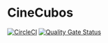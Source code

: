 # CineCubos

[![CircleCI](https://circleci.com/gh/gustavoterras/CineCubos.svg?style=svg)](https://circleci.com/gh/gustavoterras/CineCubos)
[![Quality Gate Status](https://sonarcloud.io/api/project_badges/measure?project=gustavoterras_CineCubos&metric=alert_status)](https://sonarcloud.io/dashboard?id=gustavoterras_CineCubos)